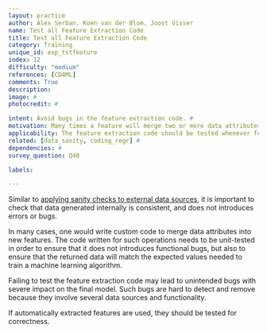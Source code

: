 ```yaml
---
layout: practice
author: Alex Serban, Koen van der Blom, Joost Visser
name: Test all Feature Extraction Code
title: Test all Feature Extraction Code
category: Training
unique_id: exp_tstfeature
index: 12
difficulty: "medium"
references: [CD4ML]
comments: True
description:
image: #
photocredit: #

intent: Avoid bugs in the feature extraction code. #
motivation: Many times a feature will merge two or more data attributes, or use custom data transformations. Testing custom feature extraction code ensures no errors or bugs are introduced in this process. #
applicability: The feature extraction code should be tested whenever features are manually  engineered (and not automatically extracted, e.g. through deep learning).
related: [data_sanity, coding_regr] #
dependencies: #
survey_question: Q40

labels:

---
```


Similar to <a href="/best_practices/01-sanity_check/"> applying sanity checks to external data sources</a>, it is important to check that data generated internally is consistent, and does not introduces errors or bugs.

In many cases, one would write custom code to merge data attributes into new features.
The code written for such operations needs to be unit-tested in order to ensure that it does not introduces functional bugs, but also to ensure that the returned data will match the expected values needed to train a machine learning algorithm.

Failing to test the feature extraction code may lead to unintended bugs with severe impact on the final model.
Such bugs are hard to detect and remove because they involve several data sources and functionality.

If automatically extracted features are used, they should be tested for correctness.